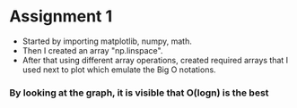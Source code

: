 # Assignment 1
* Started by importing matplotlib, numpy, math.
* Then I created an array "np.linspace".
* After that using different array operations, created required arrays that I used next to plot which emulate the Big O notations.
### By looking at the graph, it is visible that O(logn) is the best

